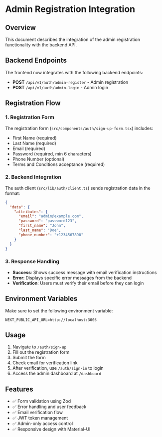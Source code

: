 # Admin Registration Integration

## Overview
This document describes the integration of the admin registration functionality with the backend API.

## Backend Endpoints
The frontend now integrates with the following backend endpoints:

- **POST** `/api/v1/auth/admin-register` - Admin registration
- **POST** `/api/v1/auth/admin-login` - Admin login

## Registration Flow

### 1. Registration Form
The registration form (`src/components/auth/sign-up-form.tsx`) includes:
- First Name (required)
- Last Name (required)
- Email (required)
- Password (required, min 6 characters)
- Phone Number (optional)
- Terms and Conditions acceptance (required)

### 2. Backend Integration
The auth client (`src/lib/auth/client.ts`) sends registration data in the format:
```json
{
  "data": {
    "attributes": {
      "email": "admin@example.com",
      "password": "password123",
      "first_name": "John",
      "last_name": "Doe",
      "phone_number": "+1234567890"
    }
  }
}
```

### 3. Response Handling
- **Success**: Shows success message with email verification instructions
- **Error**: Displays specific error messages from the backend
- **Verification**: Users must verify their email before they can login

## Environment Variables
Make sure to set the following environment variable:
```env
NEXT_PUBLIC_API_URL=http://localhost:3003
```

## Usage
1. Navigate to `/auth/sign-up`
2. Fill out the registration form
3. Submit the form
4. Check email for verification link
5. After verification, use `/auth/sign-in` to login
6. Access the admin dashboard at `/dashboard`

## Features
- ✅ Form validation using Zod
- ✅ Error handling and user feedback
- ✅ Email verification flow
- ✅ JWT token management
- ✅ Admin-only access control
- ✅ Responsive design with Material-UI


